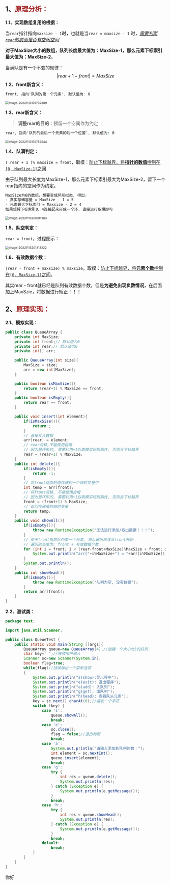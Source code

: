 ## 1、<span style="color:brown">原理分析：</span>

**1.1、实现数组复用的根据：**

当`rear`指针指向`maxsize - 1`时，也就是当`rear = maxsize - 1` 时，<u>*需要判断`rear`的前面是否有空闲空间*</u>

**对于MaxSize大小的数组，队列长度最大值为：MaxSize-1，那么元素下标索引最大值为：MaxSize-2**。

当满队是有一个不变的规律：
$$
|rear+1-front| = MaxSize
$$
**1.2、front新含义：**

```scss
front, 指向'队列的第一个元素', 默认值为: 0
```

<img src="https://raw.githubusercontent.com/root-bine/image/main/Typora-image/new-front.png" alt="image-20221113175732389" style="zoom: 67%;" />

**1.3、rear新含义：**

> **调整rear的目的**：预留一个空间作为约定

```scss
rear, 指向'队列的最后一个元素的后一个位置', 默认值为: 0
```

<img src="https://raw.githubusercontent.com/root-bine/image/main/Typora-image/new-rear.png" alt="image-20221113175752544" style="zoom: 67%;" />

**1.4、队满判定：**

`( rear + 1 )% maxsize = front`，取模：<u>防止下标越界，将**指针的数值**控制在`[0, MaxSize-1]`之间</u>

由于队列最大长度为MaxSize-1，那么元素下标索引最大为MaxSize-2，留下一个rear指向的空间作为约定。

```scss
MaxSize为6的数组，想要变成环形拟态, 得出: 
- 真实存储容量 = MaxSize - 1 = 5
- 元素最大下标索引 = Maxsize - 2 = 4
如果想将下标索引0、4连接起来形成一个环, 直接进行取模即可
```



<img src="https://raw.githubusercontent.com/root-bine/image/main/Typora-image/new-fullqueue.png" alt="image-20221113200311383" style="zoom: 67%;" />

**1.5、队空判定：**

`rear = front`，过程图示：

<img src="https://raw.githubusercontent.com/root-bine/image/main/Typora-image/new-emptyqueue.png" alt="image-20221113201313222" style="zoom: 67%;" />

**1.6、有效数据个数：**

 `(rear - front + maxsize) % maxsize`，取模：<u>防止下标越界，将**元素个数**控制在`[0, MaxSize-1]`之间</u>。

其实rear - front就已经是队列有效数据个数，但是**为避免出现负数情况**，在后面加上MaxSzie，将数据进行矫正！！！



## 2、<span style="color:brown">原理实现：</span>

**2.1、模拟实现：**

```java
public class QueueArray {
    private int MaxSize;
    private int front;// 默认值为0
    private int rear;// 默认值为0
    private int[] arr;

    public QueueArray(int size){
        MaxSize = size;
        arr = new int[MaxSize];
    }

    public boolean isMaxSize(){
        return (rear+1) % MaxSize == front;
    }
    public boolean isEmpty(){
        return rear == front;
    }

    public void insert(int element){
        if(isMaxSize()){
            return ;
        }
        // 直接写入数据
        arr[rear] = element;
        // rear后移,不能使用自增
        // 因为是环形的, 需要利用+1后取模实现周期性, 否则会下标越界
        rear = (rear+1) % MaxSize;
    }
    public int delete(){
        if(isEmpty()){
            return -1;
        }
        // 将front指向的值存储到一个临时变量中
        int temp = arr[front];
        // 将front后移, 不能使用自增
        // 因为是环形的, 需要利用+1后取模实现周期性, 否则会下标越界
        front = (front+1) % MaxSize;
        // 返回存储值的临时变量
        return temp;
    }
    public void showAll(){
        if(isEmpty()){
            throw new RuntimeException("无法进行添加/取出数据！！！");
        }
        // 由于front指向队列第一个元素, 那么遍历应该从front开始
        // 遍历的长度为: front + 有效数据个数
        for (int i = front; i < (rear-front+MaxSize)%MaxSize + front; i++) {
            System.out.println("arr["+i%MaxSize+"] = "+arr[i%MaxSize]);// 这里不能直接使用i, 否则会下标越界
        }
        System.out.println();
    }
    public int showHead(){
        if(isEmpty()){
            throw new RuntimeException("队列为空, 没有数据");
        }
        return arr[front];
    }
}
```

**2.2、测试类：**

```java
package test;

import java.util.Scanner;

public class QueueTest {
    public static void main(String []args){
        QueueArray queue=new QueueArray(4);//创建一个大小为3的队列
        char key=' ';//接收用户输入
        Scanner sc=new Scanner(System.in);
        boolean flag=true;
        while(flag)//持续输出一个菜单选项
        {
            System.out.println("s(show):显示程序");
            System.out.println("e(exit): 退出程序");
            System.out.println("a(add): 入队列");
            System.out.println("g(get): 出队列");
            System.out.println("h(head): 查看队头元素");
            key = sc.next().charAt(0);//接收一个字符
            switch (key) {
                case 's':
                    queue.showAll();
                    break;
                case 'e':
                    sc.close();
                    flag = false;//退出判断
                    break;
                case 'a':
                    System.out.println("请输入添加到队列的数：");
                    int element = sc.nextInt();
                    queue.insert(element);
                    break;
                case 'g':
                    try {
                        int res = queue.delete();
                        System.out.println(res);
                    } catch (Exception e) {
                        System.out.println(e.getMessage());
                    }
                    break;
                case 'h':
                    try {
                        int res = queue.showHead();
                        System.out.println(res);
                    } catch (Exception e) {
                        System.out.println(e.getMessage());
                    }
                    break;
                default:
                    break;
            }
        }
    }
}
```

你好
